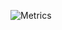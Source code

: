 ![Metrics](https://metrics.lecoq.io/pakelley?template=classic&isocalendar=1&languages=1&lines=1&introduction=1&achievements=1&stackoverflow=1&gists=1&base=header%2C%20activity%2C%20community%2C%20repositories%2C%20metadata&base.indepth=false&base.hireable=false&isocalendar=false&isocalendar.duration=half-year&languages=false&languages.ignored=Jupyter%20Notebook%2C%20Makefile%2C%20CMake&languages.skipped=ionic_tutorial%2C%20boards-api%2C%20gatsby-starter-netlify-cms%2C%20pakelley.github.io%2C%20%20cs425&languages.limit=8&languages.threshold=0%25&languages.other=false&languages.colors=github&languages.sections=most-used&languages.indepth=false&languages.analysis.timeout=15&languages.categories=markup%2C%20programming&languages.recent.categories=markup%2C%20programming&languages.recent.load=300&languages.recent.days=14&lines=false&lines.sections=base&lines.repositories.limit=0&lines.history.limit=1&introduction=false&introduction.title=true&achievements=false&achievements.threshold=B&achievements.secrets=true&achievements.display=detailed&achievements.limit=0&gists=false&stackoverflow=false&stackoverflow.user=5054505&stackoverflow.sections=answert-top%2C%20questions-recent&stackoverflow.limit=2&stackoverflow.lines=0&stackoverflow.lines.snippet=0&config.timezone=America%2FLos_Angeles&config.twemoji=true)
